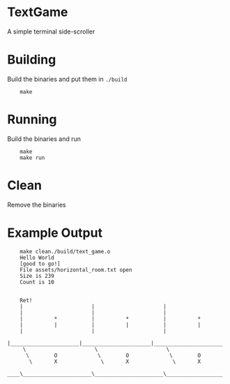 # TextGame
A simple terminal side-scroller

# Building
Build the binaries and put them in `./build`

        make

# Running
Build the binaries and run

        make
        make run

# Clean
Remove the binaries

# Example Output

        make clean./build/text_game.o
        Hello World
        [good to go!]
        File assets/horizontal_room.txt open
        Size is 239
        Count is 10


        Ret!
        |                      |                      |                      
        |                      |                      |                      
        |          *           |          *           |          *           
        |          |           |          |           |          |           
        |                      |                      |                      
        |______________________|______________________|______________________
         \                      \                      \                     
          \        O             \        O             \        O           
           \       X              \       X              \       X           
        ____\______________________\______________________\__________________
